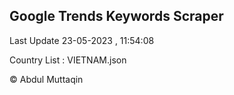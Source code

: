 

## Google Trends Keywords Scraper 
 
Last Update 23-05-2023 , 11:54:08

Country List :
VIETNAM.json



© Abdul Muttaqin 

